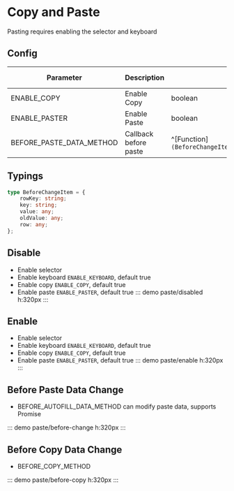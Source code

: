 # Copy and Paste

Pasting requires enabling the selector and keyboard

## Config

| Parameter                     | Description                    | Type     | Default Value |
| ------------------------ | ----------------------- | -------  | ------ |
| ENABLE_COPY | Enable Copy | boolean  | true |
| ENABLE_PASTER | Enable Paste | boolean  | true |
| BEFORE_PASTE_DATA_METHOD | Callback before paste | ^[Function]`(BeforeChangeItem[])=>BeforeChangeItem[]\|Promise<BeforeChangeItem[]>` | — |

## Typings

``` ts
type BeforeChangeItem = {
    rowKey: string;
    key: string;
    value: any;
    oldValue: any;
    row: any;
};
```

## Disable

- Enable selector
- Enable keyboard `ENABLE_KEYBOARD`, default true
- Enable copy `ENABLE_COPY`, default true
- Enable paste `ENABLE_PASTER`, default true
::: demo
paste/disabled
h:320px
:::

## Enable

- Enable selector
- Enable keyboard `ENABLE_KEYBOARD`, default true
- Enable copy `ENABLE_COPY`, default true
- Enable paste `ENABLE_PASTER`, default true
::: demo
paste/enable
h:320px
:::

## Before Paste Data Change

- BEFORE_AUTOFILL_DATA_METHOD can modify paste data, supports Promise

::: demo
paste/before-change
h:320px
:::

## Before Copy Data Change

- BEFORE_COPY_METHOD

::: demo
paste/before-copy
h:320px
:::